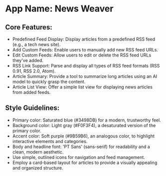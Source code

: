 # **App Name**: News Weaver

## Core Features:

- Predefined Feed Display: Display articles from a predefined RSS feed (e.g., a tech news site).
- Add Custom Feeds: Enable users to manually add new RSS feed URLs.
- Edit Custom Feeds: Allow users to edit or delete the RSS feed URLs they've added.
- RSS Link Support: Parse and display all types of RSS feed formats (RSS 0.91, RSS 2.0, Atom).
- Article Summary: Provide a tool to summarize long articles using an AI model to quickly grasp the content.
- Article List View: Offer a simple list view for displaying news articles from added feeds.

## Style Guidelines:

- Primary color: Saturated blue (#3498DB) for a modern, trustworthy feel.
- Background color: Light gray (#F0F3F4), a desaturated version of the primary color.
- Accent color: Soft purple (#9B59B6), an analogous color, to highlight interactive elements and categories.
- Body and headline font: 'PT Sans' (sans-serif) for readability and a clean, modern aesthetic.
- Use simple, outlined icons for navigation and feed management.
- Employ a card-based layout for articles to provide a visually appealing and organized structure.